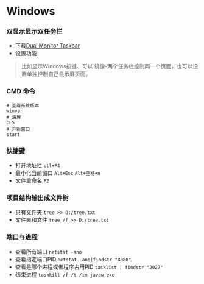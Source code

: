 # Windows

### 双显示显示双任务栏
- 下载[Dual Monitor Taskbar ](http://www.dijiu.com/soft/114481.htm#fileurl)
- 设置功能
> 比如显示Windows按键、可以 镜像-两个任务栏控制同一个页面，也可以设置单独控制自己显示屏页面。

### CMD 命令
```shell
# 查看系统版本
winver
# 清屏
CLS
# 开新窗口
start
```

### 快捷键
- 打开地址栏 `ctl+F4`
- 最小化当前窗口 `Alt+Esc` `Alt+空格+n`
- 文件重命名 `F2`

### 项目结构输出成文件树
- 只有文件夹 `tree >> D:/tree.txt`
- 文件夹和文件 `tree /f >> D:/tree.txt`

### 端口与进程
- 查看所有端口 `netstat -ano`
- 查看指定端口PID `netstat -ano|findstr "8080"`
- 查看是哪个进程或者程序占用PID `tasklist | findstr "2027"`
- 结束进程 `taskkill /f /t /im javaw.exe`